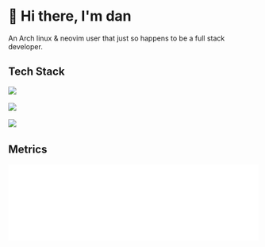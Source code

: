 # 👋 Hi there, I'm dan

An Arch linux & neovim user that just so happens to be a full stack developer.

## Tech Stack

![](https://skillicons.dev/icons?i=nodejs,js,ts,html,css,lua,go)

![](https://skillicons.dev/icons?i=tailwind,nextjs,svelte,graphql,sentry,prisma)

![](https://skillicons.dev/icons?i=postgres,mysql,mongodb,redis,cassandra)

## Metrics
<picture><img src="/github-metrics.svg" alt="Metrics" draggable="false"></picture>
